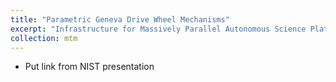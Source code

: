 ```yaml
---
title: "Parametric Geneva Drive Wheel Mechanisms"
excerpt: "Infrastructure for Massively Parallel Autonomous Science Platform<br/><img src='/images/geneva-wheel-500x300.jpg'>"
collection: mtm
---
```



- Put link from NIST presentation